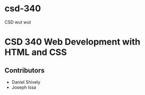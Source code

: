 # csd-340
CSD wut wut
# CSD 340 Web Development with HTML and CSS
## Contributors
* Daniel Shively
* Joseph Issa
